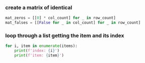 ### create a matrix of identical
``` python
mat_zeros = [[0] * col_count] for _ in row_count]
mat_falses = [[False for _ in col_count] for _ in row_count]
```

### loop through a list getting the item and its index
``` python
for i, item in enumerate(items):
    print(f'index: {i}')
    print(f'item: {item}')
```